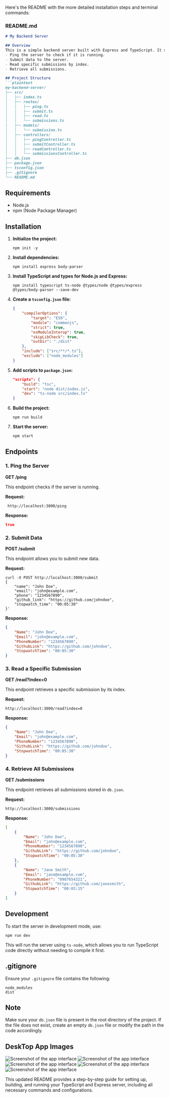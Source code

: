 Here's the README with the more detailed installation steps and terminal commands:

### README.md

```markdown
# My Backend Server

## Overview
This is a simple backend server built with Express and TypeScript. It supports the following functionalities:
- Ping the server to check if it is running.
- Submit data to the server.
- Read specific submissions by index.
- Retrieve all submissions.

## Project Structure
```plaintext
my-backend-server/
├── src/
│   ├── index.ts
│   ├── routes/
│   │   ├── ping.ts
│   │   ├── submit.ts
│   │   ├── read.ts
│   │   └── submissions.ts
│   ├── models/
│   │   └── submission.ts
│   ├── controllers/
│   │   ├── pingController.ts
│   │   ├── submitController.ts
│   │   ├── readController.ts
│   │   └── submissionsController.ts
├── db.json
├── package.json
├── tsconfig.json
├── .gitignore
└── README.md
```

## Requirements
- Node.js
- npm (Node Package Manager)

## Installation

1. **Initialize the project:**
    ```terminal
    npm init -y
    ```

2. **Install dependencies:**
    ```terminal
    npm install express body-parser
    ```

3. **Install TypeScript and types for Node.js and Express:**
    ```terminal
    npm install typescript ts-node @types/node @types/express @types/body-parser --save-dev
    ```

4. **Create a `tsconfig.json` file:**
    ```json
    {
        "compilerOptions": {
            "target": "ES6",
            "module": "commonjs",
            "strict": true,
            "esModuleInterop": true,
            "skipLibCheck": true,
            "outDir": "./dist"
        },
        "include": ["src/**/*.ts"],
        "exclude": ["node_modules"]
    }
    ```

5. **Add scripts to `package.json`:**
    ```json
    "scripts": {
        "build": "tsc",
        "start": "node dist/index.js",
        "dev": "ts-node src/index.ts"
    }
    ```

6. **Build the project:**
    ```terminal
    npm run build
    ```

7. **Start the server:**
    ```terminal
    npm start
    ```

## Endpoints
### 1. Ping the Server
**GET /ping**

This endpoint checks if the server is running.

**Request:**
```terminal
 http://localhost:3000/ping
```

**Response:**
```json
true
```

### 2. Submit Data
**POST /submit**

This endpoint allows you to submit new data.

**Request:**
```terminal
curl -X POST http://localhost:3000/submit
{
    "name": "John Doe",
    "email": "john@example.com",
    "phone": "1234567890",
    "github_link": "https://github.com/johndoe",
    "stopwatch_time": "00:05:30"
}'
```

**Response:**
```json
{
    "Name": "John Doe",
    "Email": "john@example.com",
    "PhoneNumber": "1234567890",
    "GithubLink": "https://github.com/johndoe",
    "StopwatchTime": "00:05:30"
}
```

### 3. Read a Specific Submission
**GET /read?index=0**

This endpoint retrieves a specific submission by its index.

**Request:**
```terminal
http://localhost:3000/read?index=0
```

**Response:**
```json
{
    "Name": "John Doe",
    "Email": "john@example.com",
    "PhoneNumber": "1234567890",
    "GithubLink": "https://github.com/johndoe",
    "StopwatchTime": "00:05:30"
}
```

### 4. Retrieve All Submissions
**GET /submissions**

This endpoint retrieves all submissions stored in `db.json`.

**Request:**
```terminal
http://localhost:3000/submissions
```

**Response:**
```json
[
    {
        "Name": "John Doe",
        "Email": "john@example.com",
        "PhoneNumber": "1234567890",
        "GithubLink": "https://github.com/johndoe",
        "StopwatchTime": "00:05:30"
    },
    {
        "Name": "Jane Smith",
        "Email": "jane@example.com",
        "PhoneNumber": "0987654321",
        "GithubLink": "https://github.com/janesmith",
        "StopwatchTime": "00:03:15"
    }
]
```

## Development
To start the server in development mode, use:
```terminal
npm run dev
```

This will run the server using `ts-node`, which allows you to run TypeScript code directly without needing to compile it first.

## .gitignore
Ensure your `.gitignore` file contains the following:
```plaintext
node_modules
dist
```

## Note
Make sure your `db.json` file is present in the root directory of the project. If the file does not exist, create an empty `db.json` file or modify the path in the code accordingly.

## DeskTop App Images 

![Screenshot of the app interface](https://github.com/Nayankumar4986/Backend-Server/blob/main/img/1.png)
![Screenshot of the app interface](https://github.com/Nayankumar4986/Backend-Server/blob/main/img/2.png)
![Screenshot of the app interface](https://github.com/Nayankumar4986/Backend-Server/blob/main/img/3.png)
![Screenshot of the app interface](https://github.com/Nayankumar4986/Backend-Server/blob/main/img/4.png)
![Screenshot of the app interface](https://github.com/Nayankumar4986/Backend-Server/blob/main/img/5.png)


This updated README provides a step-by-step guide for setting up, building, and running your TypeScript and Express server, including all necessary commands and configurations.
